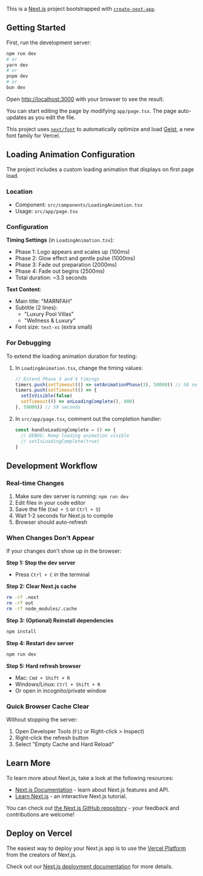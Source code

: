 This is a [Next.js](https://nextjs.org) project bootstrapped with [`create-next-app`](https://nextjs.org/docs/app/api-reference/cli/create-next-app).

## Getting Started

First, run the development server:

```bash
npm run dev
# or
yarn dev
# or
pnpm dev
# or
bun dev
```

Open [http://localhost:3000](http://localhost:3000) with your browser to see the result.

You can start editing the page by modifying `app/page.tsx`. The page auto-updates as you edit the file.

This project uses [`next/font`](https://nextjs.org/docs/app/building-your-application/optimizing/fonts) to automatically optimize and load [Geist](https://vercel.com/font), a new font family for Vercel.

## Loading Animation Configuration

The project includes a custom loading animation that displays on first page load.

### Location
- Component: `src/components/LoadingAnimation.tsx`
- Usage: `src/app/page.tsx`

### Configuration

**Timing Settings** (in `LoadingAnimation.tsx`):
- Phase 1: Logo appears and scales up (100ms)
- Phase 2: Glow effect and gentle pulse (1000ms)
- Phase 3: Fade out preparation (2000ms)
- Phase 4: Fade out begins (2500ms)
- Total duration: ~3.3 seconds

**Text Content**:
- Main title: "MARNFAH"
- Subtitle (2 lines):
  - "Luxury Pool Villas"
  - "Wellness & Luxury"
- Font size: `text-xs` (extra small)

### For Debugging

To extend the loading animation duration for testing:

1. In `LoadingAnimation.tsx`, change the timing values:
   ```typescript
   // Extend Phase 3 and 4 timings
   timers.push(setTimeout(() => setAnimationPhase(3), 58000)) // 58 seconds
   timers.push(setTimeout(() => {
     setIsVisible(false)
     setTimeout(() => onLoadingComplete(), 800)
   }, 59000)) // 59 seconds
   ```

2. In `src/app/page.tsx`, comment out the completion handler:
   ```typescript
   const handleLoadingComplete = () => {
     // DEBUG: Keep loading animation visible
     // setIsLoadingComplete(true)
   }
   ```

## Development Workflow

### Real-time Changes
1. Make sure dev server is running: `npm run dev`
2. Edit files in your code editor
3. Save the file (`Cmd + S` or `Ctrl + S`)
4. Wait 1-2 seconds for Next.js to compile
5. Browser should auto-refresh

### When Changes Don't Appear

If your changes don't show up in the browser:

**Step 1: Stop the dev server**
- Press `Ctrl + C` in the terminal

**Step 2: Clear Next.js cache**
```bash
rm -rf .next
rm -rf out
rm -rf node_modules/.cache
```

**Step 3: (Optional) Reinstall dependencies**
```bash
npm install
```

**Step 4: Restart dev server**
```bash
npm run dev
```

**Step 5: Hard refresh browser**
- Mac: `Cmd + Shift + R`
- Windows/Linux: `Ctrl + Shift + R`
- Or open in incognito/private window

### Quick Browser Cache Clear

Without stopping the server:
1. Open Developer Tools (`F12` or Right-click > Inspect)
2. Right-click the refresh button
3. Select "Empty Cache and Hard Reload"

## Learn More

To learn more about Next.js, take a look at the following resources:

- [Next.js Documentation](https://nextjs.org/docs) - learn about Next.js features and API.
- [Learn Next.js](https://nextjs.org/learn) - an interactive Next.js tutorial.

You can check out [the Next.js GitHub repository](https://github.com/vercel/next.js) - your feedback and contributions are welcome!

## Deploy on Vercel

The easiest way to deploy your Next.js app is to use the [Vercel Platform](https://vercel.com/new?utm_medium=default-template&filter=next.js&utm_source=create-next-app&utm_campaign=create-next-app-readme) from the creators of Next.js.

Check out our [Next.js deployment documentation](https://nextjs.org/docs/app/building-your-application/deploying) for more details.
